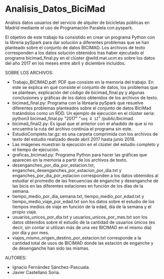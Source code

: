 # Analisis_Datos_BiciMad
Análisis datos usuarios del servicio de alquiler de bicicletas públicas en Madrid mediante el uso de Programación Paralela con pyspark.

El objetivo de este trabajo ha consistido en crear un programa Python con la librería pySpark para dar solución a diferentes problemas que se han planteado sobre el conjunto de datos BICIMAD. Los archivos de texto corresponden a los datos solución obtenidos tras haber ejecutado el programa bicimad_final.py en el clúster @wild.mat.ucm.es sobre los datos del año 2017 en los meses entre abril y diciembre incluidos.

SOBRE LOS ARCHIVOS:
- Trabajo_BICIMAD.pdf: PDF que consiste en la memoria del trabajo. En este se explica en qué consiste el conjunto de datos, los problemas que se plantean, explicación del código de bicimad_final.py y algunas conclusiones y gráficas de los datos obtenidos de los archivos de texto.
- bicimad_final.py: Programa con la librearía pySpark que resuelve diferentes problemas planteados sobre el conjunto de datos
BiciMad tratándolos como un RDD. Un ejemplo de ejecución en el clúster sería: python3 bicimad_final.py "2017" "`seq 4 12`" /public/bicimad.
- bicimad_final2.py: Es igual que el anterior con el añadido de que si no encuentra la ruta del archivo continúa el programa sin este.
- EstudioCompleto.tar.gz: es una carpeta comprimida con los archivos de texto del estudio realizado desde abril 2017 hasta junio 2018.
- Las imágenes muestran la ejecución en el clúster del estudio completo y el tiempo de ejecución.
- graficas_bicimad.py: Programa Python para hacer las gráficas que aparecen en la memoria a partir de los archivos de texto.
- desenganches_por_dia_por_estacion.txt, enganches_desenganches_por_estacion_por_dia.txt y enganches_por_dia_por_estacion corresponden a los datos obtenidos al estudiar el promedio de las frecuencias de enganche y desenganche de las bicis en las diferentes estaciones en función de los días de la semana.
- tiempo_medio_por_dia_semana.txt, tiempo_medio_por_edad.txt y tiempo_medio_viaje_por_edad.txt son los datos sobre el estudio de los tiempos medios de viaje en función de la edad, día de la semana y el propio viaje.
- usuarios_unicos_por_dia.txt y usuarios_unicos_por_mes.txt son los datos obtenidos sobre el estudio de la cantidad de usuarios únicos (es decir, sin contar si utilizan más de una vez BICIMAD en el mismo día) por día y por mes.
- viajes_mismo_origen_destino_por_estacion.txt corresponde a la cantidad total de usos de BICIMAD donde las estación de enganche y de desenganche han sido las mismas.

AUTORES:
- Ignacio Fernández Sánchez-Pascuala.
- Javier Castellano Soria.
